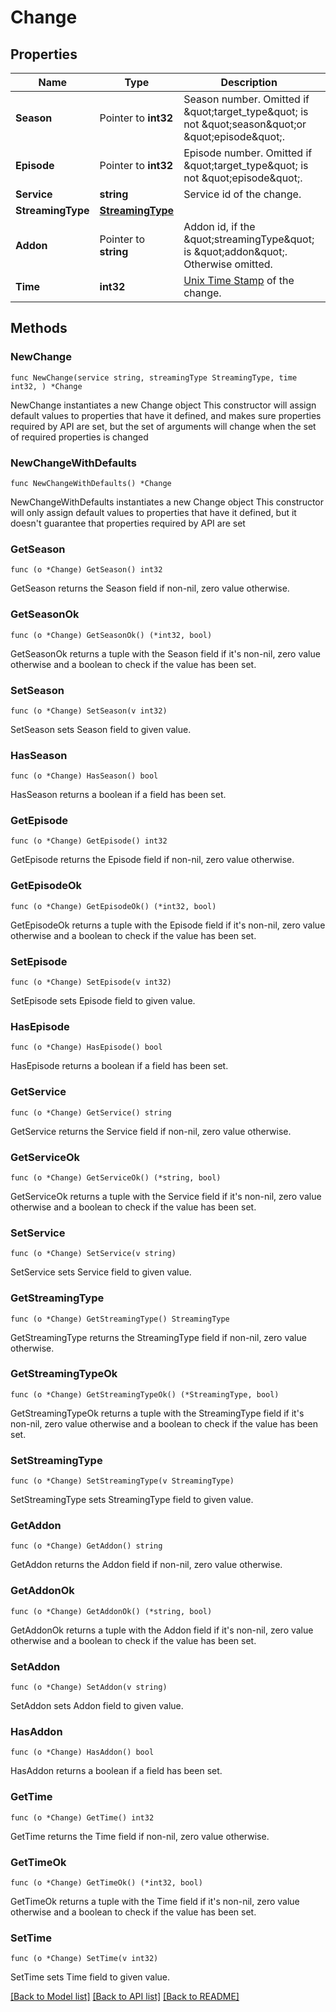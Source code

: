 # Change

## Properties

Name | Type | Description | Notes
------------ | ------------- | ------------- | -------------
**Season** | Pointer to **int32** | Season number. Omitted if \&quot;target_type\&quot; is not \&quot;season\&quot;or \&quot;episode\&quot;. | [optional] 
**Episode** | Pointer to **int32** | Episode number. Omitted if \&quot;target_type\&quot; is not \&quot;episode\&quot;. | [optional] 
**Service** | **string** | Service id of the change. | 
**StreamingType** | [**StreamingType**](StreamingType.md) |  | 
**Addon** | Pointer to **string** | Addon id, if the \&quot;streamingType\&quot; is \&quot;addon\&quot;. Otherwise omitted. | [optional] 
**Time** | **int32** | [Unix Time Stamp](https://www.unixtimestamp.com/) of the change.  | 

## Methods

### NewChange

`func NewChange(service string, streamingType StreamingType, time int32, ) *Change`

NewChange instantiates a new Change object
This constructor will assign default values to properties that have it defined,
and makes sure properties required by API are set, but the set of arguments
will change when the set of required properties is changed

### NewChangeWithDefaults

`func NewChangeWithDefaults() *Change`

NewChangeWithDefaults instantiates a new Change object
This constructor will only assign default values to properties that have it defined,
but it doesn't guarantee that properties required by API are set

### GetSeason

`func (o *Change) GetSeason() int32`

GetSeason returns the Season field if non-nil, zero value otherwise.

### GetSeasonOk

`func (o *Change) GetSeasonOk() (*int32, bool)`

GetSeasonOk returns a tuple with the Season field if it's non-nil, zero value otherwise
and a boolean to check if the value has been set.

### SetSeason

`func (o *Change) SetSeason(v int32)`

SetSeason sets Season field to given value.

### HasSeason

`func (o *Change) HasSeason() bool`

HasSeason returns a boolean if a field has been set.

### GetEpisode

`func (o *Change) GetEpisode() int32`

GetEpisode returns the Episode field if non-nil, zero value otherwise.

### GetEpisodeOk

`func (o *Change) GetEpisodeOk() (*int32, bool)`

GetEpisodeOk returns a tuple with the Episode field if it's non-nil, zero value otherwise
and a boolean to check if the value has been set.

### SetEpisode

`func (o *Change) SetEpisode(v int32)`

SetEpisode sets Episode field to given value.

### HasEpisode

`func (o *Change) HasEpisode() bool`

HasEpisode returns a boolean if a field has been set.

### GetService

`func (o *Change) GetService() string`

GetService returns the Service field if non-nil, zero value otherwise.

### GetServiceOk

`func (o *Change) GetServiceOk() (*string, bool)`

GetServiceOk returns a tuple with the Service field if it's non-nil, zero value otherwise
and a boolean to check if the value has been set.

### SetService

`func (o *Change) SetService(v string)`

SetService sets Service field to given value.


### GetStreamingType

`func (o *Change) GetStreamingType() StreamingType`

GetStreamingType returns the StreamingType field if non-nil, zero value otherwise.

### GetStreamingTypeOk

`func (o *Change) GetStreamingTypeOk() (*StreamingType, bool)`

GetStreamingTypeOk returns a tuple with the StreamingType field if it's non-nil, zero value otherwise
and a boolean to check if the value has been set.

### SetStreamingType

`func (o *Change) SetStreamingType(v StreamingType)`

SetStreamingType sets StreamingType field to given value.


### GetAddon

`func (o *Change) GetAddon() string`

GetAddon returns the Addon field if non-nil, zero value otherwise.

### GetAddonOk

`func (o *Change) GetAddonOk() (*string, bool)`

GetAddonOk returns a tuple with the Addon field if it's non-nil, zero value otherwise
and a boolean to check if the value has been set.

### SetAddon

`func (o *Change) SetAddon(v string)`

SetAddon sets Addon field to given value.

### HasAddon

`func (o *Change) HasAddon() bool`

HasAddon returns a boolean if a field has been set.

### GetTime

`func (o *Change) GetTime() int32`

GetTime returns the Time field if non-nil, zero value otherwise.

### GetTimeOk

`func (o *Change) GetTimeOk() (*int32, bool)`

GetTimeOk returns a tuple with the Time field if it's non-nil, zero value otherwise
and a boolean to check if the value has been set.

### SetTime

`func (o *Change) SetTime(v int32)`

SetTime sets Time field to given value.



[[Back to Model list]](../README.md#documentation-for-models) [[Back to API list]](../README.md#documentation-for-api-endpoints) [[Back to README]](../README.md)


